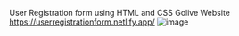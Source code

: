 User Registration form using HTML and CSS
Golive Website https://userregistrationform.netlify.app/
![image](https://user-images.githubusercontent.com/32158978/118591956-c1eceb80-b7c2-11eb-9185-62861e167f42.png)
